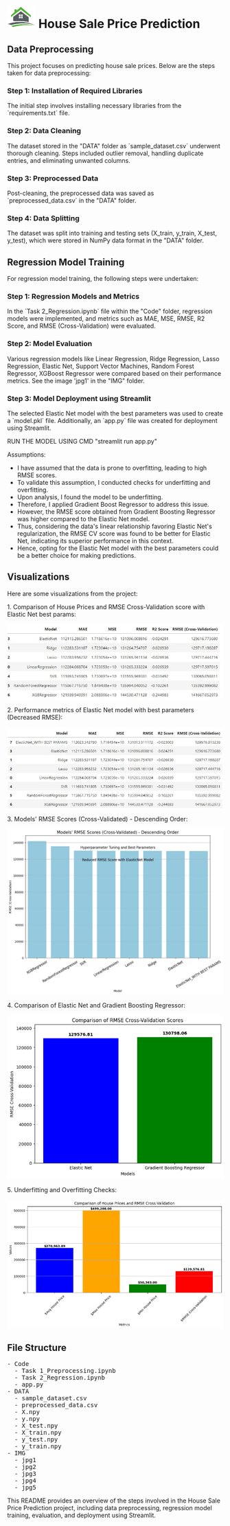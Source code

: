 <!DOCTYPE html>
<html>
<head>
</head>
<body>

<h1><img src="IMG/logo.png" alt="House Logo" height="50"> House Sale Price Prediction</h1>

<h2>Data Preprocessing</h2>
<p>
  This project focuses on predicting house sale prices. Below are the steps taken for data preprocessing:
</p>

<h3>Step 1: Installation of Required Libraries</h3>
<p>
  The initial step involves installing necessary libraries from the `requirements.txt` file.
</p>

<h3>Step 2: Data Cleaning</h3>
<p>
  The dataset stored in the "DATA" folder as `sample_dataset.csv` underwent thorough cleaning. Steps included outlier removal, handling duplicate entries, and eliminating unwanted columns.
</p>

<h3>Step 3: Preprocessed Data</h3>
<p>
  Post-cleaning, the preprocessed data was saved as `preprocessed_data.csv` in the "DATA" folder.
</p>

<h3>Step 4: Data Splitting</h3>
<p>
  The dataset was split into training and testing sets (X_train, y_train, X_test, y_test), which were stored in NumPy data format in the "DATA" folder.
</p>


<h2>Regression Model Training</h2>
<p>
  For regression model training, the following steps were undertaken:
</p>

<h3>Step 1: Regression Models and Metrics</h3>
<p>
  In the `Task 2_Regression.ipynb` file within the "Code" folder, regression models were implemented, and metrics such as MAE, MSE, RMSE, R2 Score, and RMSE (Cross-Validation) were evaluated.
</p>

<h3>Step 2: Model Evaluation</h3>
<p>
  Various regression models like Linear Regression, Ridge Regression, Lasso Regression, Elastic Net, Support Vector Machines, Random Forest Regressor, XGBoost Regressor were compared based on their performance metrics. See the image 'jpg1' in the "IMG" folder.
</p>

<h3>Step 3: Model Deployment using Streamlit</h3>
<p>
  The selected Elastic Net model with the best parameters was used to create a `model.pkl` file. Additionally, an `app.py` file was created for deployment using Streamlit.
</p>
<p> RUN THE MODEL USING CMD "streamlit run app.py"
</p>
<p>
  Assumptions:
  <ul>
    <li>I have assumed that the data is prone to overfitting, leading to high RMSE scores.</li>
    <li>To validate this assumption, I conducted checks for underfitting and overfitting.</li>
    <li>Upon analysis, I found the model to be underfitting.</li>
    <li>Therefore, I applied Gradient Boost Regressor to address this issue.</li>
    <li>However, the RMSE score obtained from Gradient Boosting Regressor was higher compared to the Elastic Net model.</li>
    <li>Thus, considering the data's linear relationship favoring Elastic Net's regularization, the RMSE CV score was found to be better for Elastic Net, indicating its superior performance in this context.</li>
    <li>Hence, opting for the Elastic Net model with the best parameters could be a better choice for making predictions.</li>
  </ul>
</p>


<h2>Visualizations</h2>
<p>Here are some visualizations from the project:</p>

<p>1. Comparison of House Prices and RMSE Cross-Validation score with Elastic Net best params:</p>
<img src="IMG/jpg1.jpg" alt="Visualization 1">

<p>2. Performance metrics of Elastic Net model with best parameters (Decreased RMSE):</p>
<img src="IMG/jpg2.jpg" alt="Visualization 2">

<p>3. Models' RMSE Scores (Cross-Validated) - Descending Order:</p>
<img src="IMG/jpg3.jpg" alt="Visualization 3">

<p>4. Comparison of Elastic Net and Gradient Boosting Regressor:</p>
<img src="IMG/jpg4.jpg" alt="Visualization 4">

<p>5. Underfitting and Overfitting Checks:</p>
<img src="IMG/jpg5.jpg" alt="Visualization 5">

<h2>File Structure</h2>

<pre>
- Code
  - Task 1_Preprocessing.ipynb
  - Task 2_Regression.ipynb
  - app.py
- DATA
  - sample_dataset.csv
  - preprocessed_data.csv
  - X.npy
  - y.npy
  - X_test.npy
  - X_train.npy
  - y_test.npy
  - y_train.npy
- IMG
  - jpg1
  - jpg2
  - jpg3
  - jpg4
  - jpg5
</pre>

<p>
  This README provides an overview of the steps involved in the House Sale Price Prediction project, including data preprocessing, regression model training, evaluation, and deployment using Streamlit.
</p>
</body>
</html>
